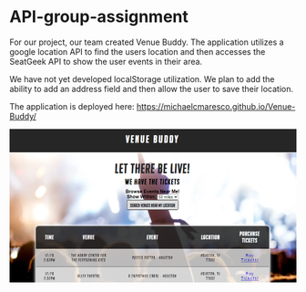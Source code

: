 # API-group-assignment


For our project, our team created Venue Buddy. The application utilizes a google location API to find the users location and then accesses the SeatGeek API to show the user events in their area.

We have not yet developed localStorage utilization. We plan to add the ability to add an address field and then allow the user to save their location.

The application is deployed here:   https://michaelcmaresco.github.io/Venue-Buddy/

![alt text](./assets/images/venue_buddy.png)


